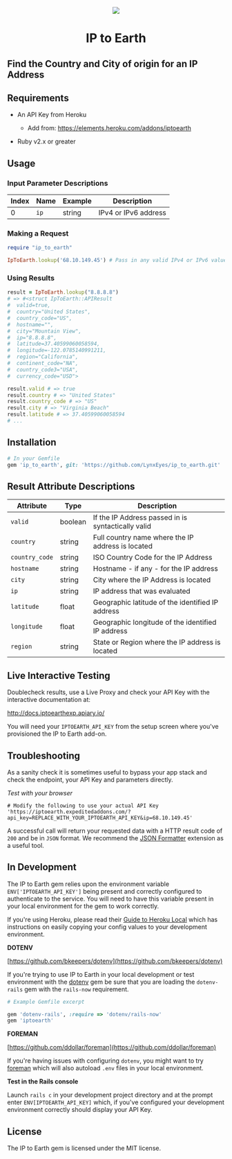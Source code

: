 
<p align="center">
  <img src="https://app.expeditedaddons.com/iptoearth.png"/>
  
</p>

<h1 align='center'>IP to Earth</h1>

## Find the Country and City of origin for an IP Address

## Requirements

- An API Key from Heroku
    - Add from: https://elements.heroku.com/addons/iptoearth

- Ruby v2.x or greater

## Usage

### Input Parameter Descriptions

| Index       | Name    | Example | Description |
| --------------- | ------- | -------- |--------|
|0|`ip`|string|IPv4 or IPv6 address|



### Making a Request

```ruby
require "ip_to_earth"

IpToEarth.lookup('68.10.149.45') # Pass in any valid IPv4 or IPv6 value
```

### Using Results

```ruby
result = IpToEarth.lookup("8.8.8.8")
# => #<struct IpToEarth::APIResult
#  valid=true,
#  country="United States",
#  country_code="US",
#  hostname="",
#  city="Mountain View",
#  ip="8.8.8.8",
#  latitude=37.40599060058594,
#  longitude=-122.0785140991211,
#  region="California",
#  continent_code="NA",
#  country_code3="USA",
#  currency_code="USD">

result.valid # => true 
result.country # => "United States" 
result.country_code # => "US" 
result.city # => "Virginia Beach" 
result.latitude # => 37.40599060058594 
# ...
```


## Installation

```ruby
# In your Gemfile
gem 'ip_to_earth', git: 'https://github.com/LynxEyes/ip_to_earth.git'
```    


## Result Attribute Descriptions

| Attribute       | Type    | Description |
| --------------- | ------- | -------- |
|`valid`|boolean|If the IP Address passed in is syntactically valid|
|`country`|string|Full country name where the IP address is located|
|`country_code`|string|ISO Country Code for the IP Address|
|`hostname`|string|Hostname - if any - for the IP address|
|`city`|string|City where the IP Address is located|
|`ip`|string|IP address that was evaluated|
|`latitude`|float|Geographic latitude of the identified IP address|
|`longitude`|float|Geographic longitude of the identified IP address|
|`region`|string|State or Region where the IP address is located|


## Live Interactive Testing

Doublecheck results, use a Live Proxy and check your API Key with the interactive documentation at:

http://docs.iptoearthexp.apiary.io/

You will need your `IPTOEARTH_API_KEY` from the setup screen where you've provisioned the IP to Earth add-on.

## Troubleshooting

As a sanity check it is sometimes useful to bypass your app stack and check the endpoint, your API Key and parameters directly.

*Test with your browser*

```
# Modify the following to use your actual API Key
'https://iptoearth.expeditedaddons.com/?api_key=REPLACE_WITH_YOUR_IPTOEARTH_API_KEY&ip=68.10.149.45'
```

A successful call will return your requested data with a HTTP result code of `200` and be in `JSON` format. We recommend the [JSON Formatter](https://chrome.google.com/webstore/detail/json-formatter/bcjindcccaagfpapjjmafapmmgkkhgoa?hl=en) extension as a useful tool. 

## In Development

The IP to Earth gem relies upon the environment variable `ENV['IPTOEARTH_API_KEY']` being present and correctly configured to authenticate to the service. You will need to have this variable present in your local environment for the gem to work correctly.

If you're using Heroku, please read their [Guide to Heroku Local](https://devcenter.heroku.com/articles/heroku-local) which has instructions on easily copying your config values to your development environment.

**DOTENV**

[https://github.com/bkeepers/dotenv](https://github.com/bkeepers/dotenv)

If you're trying to use IP to Earth in your local development or test environment with the [dotenv](https://github.com/bkeepers/dotenv) gem be sure that you are loading the `dotenv-rails` gem with the `rails-now` requirement. 

```ruby
# Example Gemfile excerpt

gem 'dotenv-rails', :require => 'dotenv/rails-now'
gem 'iptoearth'
```

**FOREMAN**

[https://github.com/ddollar/foreman](https://github.com/ddollar/foreman)

If you're having issues with configuring `dotenv`, you might want to try [foreman](https://github.com/ddollar/foreman) which will also autoload `.env` files in your local environment.


**Test in the Rails console**

Launch `rails c` in your development project directory and at the prompt enter `ENV[IPTOEARTH_API_KEY]` which, if you've configured your development environment correctly should display your API Key.

## License

The IP to Earth gem is licensed under the MIT license.

